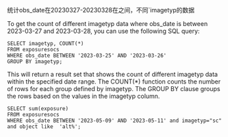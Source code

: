 统计obs_date在20230327-20230328在之间，不同`imagetyp的数据


To get the count of different imagetyp data where obs_date is between 2023-03-27 and 2023-03-28, you can use the following SQL query:
```
SELECT imagetyp, COUNT(*)
FROM exposuresocs
WHERE obs_date BETWEEN '2023-03-25' AND '2023-03-26'
GROUP BY imagetyp;
```
This will return a result set that shows the count of different imagetyp data within the specified date range. The COUNT(*) function counts the number of rows for each group defined by imagetyp. The GROUP BY clause groups the rows based on the values in the imagetyp column.


```
SELECT sum(exposure)
FROM exposuresocs
WHERE obs_date BETWEEN '2023-05-09' AND '2023-05-11' and imagetyp="sc" and object like  'alt%';
```